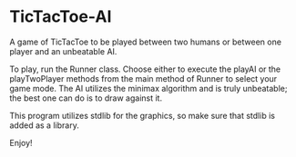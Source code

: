# TicTacToe-AI
A game of TicTacToe to be played between two humans or between one player and an unbeatable AI.

To play, run the Runner class. Choose either to execute the playAI or the playTwoPlayer methods from the main method of
Runner to select your game mode. The AI utilizes the minimax algorithm and is truly unbeatable; the best one can do is to draw
against it.

This program utilizes stdlib for the graphics, so make sure that stdlib is added as a library.


Enjoy!
